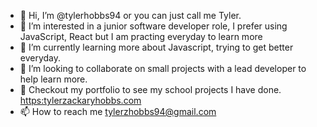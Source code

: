 - 👋 Hi, I’m @tylerhobbs94 or you can just call me Tyler.
- 👀 I’m interested in a junior software developer role, I prefer using JavaScript, React but I am practing everyday to learn more
- 🌱 I’m currently learning more about Javascript, trying to get better everyday.
- 💞️ I’m looking to collaborate on small projects with a lead developer to help learn more.  
- 🤯 Checkout my portfolio to see my school projects I have done. [https:tylerzackaryhobbs.com](https:tylerzackaryhobbs.com)
- 📫 How to reach me tylerzhobbs94@gmail.com 


<!---
tylerhobbs94/tylerhobbs94 is a ✨ special ✨ repository because its `README.md` (this file) appears on your GitHub profile.
You can click the Preview link to take a look at your changes.
--->
